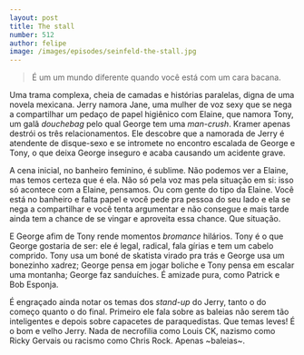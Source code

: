 ```yaml
---
layout: post
title: The stall
number: 512
author: felipe
image: /images/episodes/seinfeld-the-stall.jpg
---
```


> É um um mundo diferente quando você está com um cara bacana.

Uma trama complexa, cheia de camadas e histórias paralelas, digna de uma novela mexicana. Jerry namora Jane, uma mulher de voz sexy que se nega a compartilhar um pedaço de papel higiênico com Elaine, que namora Tony, um galã *douchebag* pelo qual George tem uma *man-crush*. Kramer apenas destrói os três relacionamentos. Ele descobre que a namorada de Jerry é atendente de disque-sexo e se intromete no encontro escalada de George e Tony, o que deixa George inseguro e acaba causando um acidente grave.

A cena inicial, no banheiro feminino, é sublime. Não podemos ver a Elaine, mas temos certeza que é ela. Não só pela voz mas pela situação em si: isso só acontece com a Elaine, pensamos. Ou com gente do tipo da Elaine. Você está no banheiro e falta papel e você pede pra pessoa do seu lado e ela se nega a compartilhar e você tenta argumentar e não consegue e mais tarde ainda tem a chance de se vingar e aproveita essa chance. Que situação.

E George afim de Tony rende momentos *bromance* hilários. Tony é o que George gostaria de ser: ele é legal, radical, fala gírias e tem um cabelo comprido. Tony usa um boné de skatista virado pra trás e George usa um bonezinho xadrez; George pensa em jogar boliche e Tony pensa em escalar uma montanha; George faz sanduíches. É amizade pura, como Patrick e Bob Esponja.

É engraçado ainda notar os temas dos *stand-up* do Jerry, tanto o do começo quanto o do final. Primeiro ele fala sobre as baleias não serem tão inteligentes e depois sobre capacetes de paraquedistas. Que temas leves! É o bom e velho Jerry. Nada de necrofilia como Louis CK, nazismo como Ricky Gervais ou racismo como Chris Rock. Apenas ~baleias~.